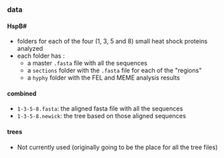 ### data  

#### HspB#  
- folders for each of the four (1, 3, 5 and 8) small heat shock proteins analyzed  
- each folder has :  
    - a master `.fasta` file with all the sequences  
    - a `sections` folder with the `.fasta` file for each of the "regions"  
    - a `hyphy` folder with the FEL and MEME analysis results  

#### combined  
- `1-3-5-8.fasta`: the aligned fasta file with all the sequences  
- `1-3-5-8.newick`: the tree based on those aligned sequences  

#### trees  
- Not currently used (originally going to be the place for all the tree files)